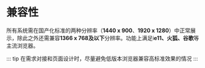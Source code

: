 # 兼容性
所有系统需在国产化标准的两种分辨率（**1440 x 900**、**1920 x 1280**）中正常展示，除此之外还需兼容**1366 x 768及以下**分辨率。功能上满足i**e11、火狐、谷歌**等主流浏览器。

::: tip
在需求对接和页面设计时，尽量避免低版本浏览器兼容高标准效果的情况
:::